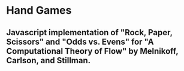 # Hand Games
## Javascript implementation of "Rock, Paper, Scissors" and "Odds vs. Evens" for "A Computational Theory of Flow" by Melnikoff, Carlson, and Stillman.
